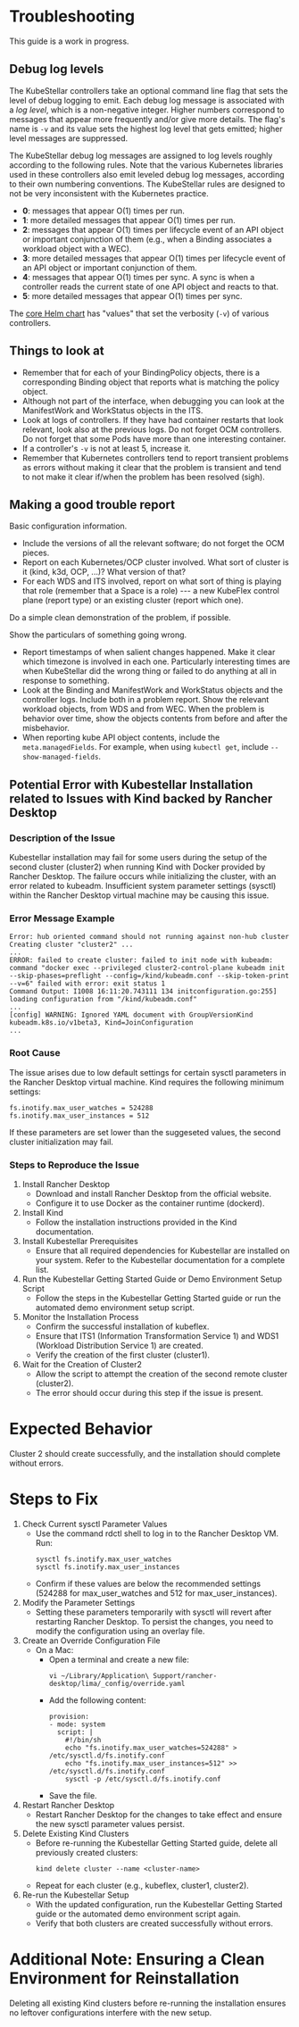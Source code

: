 # Troubleshooting

This guide is a work in progress.

## Debug log levels

The KubeStellar controllers take an optional command line flag that
sets the level of debug logging to emit. Each debug log message is
associated with a _log level_, which is a non-negative integer. Higher
numbers correspond to messages that appear more frequently and/or give
more details. The flag's name is `-v` and its value sets the highest
log level that gets emitted; higher level messages are suppressed.

The KubeStellar debug log messages are assigned to log levels roughly
according to the following rules. Note that the various Kubernetes
libraries used in these controllers also emit leveled debug log
messages, according to their own numbering conventions. The
KubeStellar rules are designed to not be very inconsistent with the
Kubernetes practice.

- **0**: messages that appear O(1) times per run.
- **1**: more detailed messages that appear O(1) times per run.
- **2**: messages that appear O(1) times per lifecycle event of an API object or important conjunction of them (e.g., when a Binding associates a workload object with a WEC).
- **3**: more detailed messages that appear O(1) times per lifecycle event of an API object or important conjunction of them.
- **4**: messages that appear O(1) times per sync. A sync is when a controller reads the current state of one API object and reacts to that.
- **5**: more detailed messages that appear O(1) times per sync.

The [core Helm chart](core-chart.md) has "values" that set the
verbosity (`-v`) of various controllers.

## Things to look at

- Remember that for each of your BindingPolicy objects, there is a corresponding Binding object that reports what is matching the policy object.
- Although not part of the interface, when debugging you can look at the ManifestWork and WorkStatus objects in the ITS.
- Look at logs of controllers. If they have had container restarts that look relevant, look also at the previous logs. Do not forget OCM controllers. Do not forget that some Pods have more than one interesting container.
- If a controller's `-v` is not at least 5, increase it.
- Remember that Kubernetes controllers tend to report transient problems as errors without making it clear that the problem is transient and tend to not make it clear if/when the problem has been resolved (sigh).

## Making a good trouble report

Basic configuration information.

- Include the versions of all the relevant software; do not forget the OCM pieces.
- Report on each Kubernetes/OCP cluster involved. What sort of cluster is it (kind, k3d, OCP, ...)? What version of that?
- For each WDS and ITS involved, report on what sort of thing is playing that role (remember that a Space is a role) --- a new KubeFlex control plane (report type) or an existing cluster (report which one).

Do a simple clean demonstration of the problem, if possible.

Show the particulars of something going wrong.

- Report timestamps of when salient changes happened. Make it clear which timezone is involved in each one. Particularly interesting times are when KubeStellar did the wrong thing or failed to do anything at all in response to something.
- Look at the Binding and ManifestWork and WorkStatus objects and the controller logs. Include both in a problem report. Show the relevant workload objects, from WDS and from WEC. When the problem is behavior over time, show the objects contents from before and after the misbehavior.
- When reporting kube API object contents, include the `meta.managedFields`. For example, when using `kubectl get`, include `--show-managed-fields`.

## Potential Error with Kubestellar Installation related to Issues with Kind backed by Rancher Desktop
### Description of the Issue

Kubestellar installation may fail for some users during the setup of the second cluster (cluster2) when running Kind with Docker provided by Rancher Desktop. The failure occurs while initializing the cluster, with an error related to kubeadm. Insufficient system parameter settings (sysctl) within the Rancher Desktop virtual machine may be causing this issue.

### Error Message Example

```
Error: hub oriented command should not running against non-hub cluster
Creating cluster "cluster2" ...
...
ERROR: failed to create cluster: failed to init node with kubeadm: command "docker exec --privileged cluster2-control-plane kubeadm init --skip-phases=preflight --config=/kind/kubeadm.conf --skip-token-print --v=6" failed with error: exit status 1
Command Output: I1008 16:11:20.743111 134 initconfiguration.go:255] loading configuration from "/kind/kubeadm.conf"
...
[config] WARNING: Ignored YAML document with GroupVersionKind kubeadm.k8s.io/v1beta3, Kind=JoinConfiguration
...
```

### Root Cause

The issue arises due to low default settings for certain sysctl parameters in the Rancher Desktop virtual machine. Kind requires the following minimum settings:

```
fs.inotify.max_user_watches = 524288
fs.inotify.max_user_instances = 512
```

If these parameters are set lower than the suggeseted values, the second cluster initialization may fail.

### Steps to Reproduce the Issue
1. Install Rancher Desktop
   * Download and install Rancher Desktop from the official website.
   * Configure it to use Docker as the container runtime (dockerd).
2. Install Kind
   * Follow the installation instructions provided in the Kind documentation.
3. Install Kubestellar Prerequisites
   * Ensure that all required dependencies for Kubestellar are installed on your system. Refer to the Kubestellar documentation for a complete list.
4. Run the Kubestellar Getting Started Guide or Demo Environment Setup Script
   * Follow the steps in the Kubestellar Getting Started guide or run the automated demo environment setup script.
5. Monitor the Installation Process
   * Confirm the successful installation of kubeflex.
   * Ensure that ITS1 (Information Transformation Service 1) and WDS1 (Workload Distribution Service 1) are created.
   * Verify the creation of the first cluster (cluster1).
6. Wait for the Creation of Cluster2
   * Allow the script to attempt the creation of the second remote cluster (cluster2).
   * The error should occur during this step if the issue is present.

# Expected Behavior

Cluster 2 should create successfully, and the installation should complete without errors.

# Steps to Fix
1. Check Current sysctl Parameter Values
   * Use the command rdctl shell to log in to the Rancher Desktop VM.
Run:
        ````
        sysctl fs.inotify.max_user_watches
        sysctl fs.inotify.max_user_instances
        ````
    * Confirm if these values are below the recommended settings (524288 for max_user_watches and 512 for max_user_instances).
2. Modify the Parameter Settings
   * Setting these parameters temporarily with sysctl will revert after restarting Rancher Desktop. To persist the changes, you need to modify the configuration using an overlay file.
3. Create an Override Configuration File
    - On a Mac:
        * Open a terminal and create a new file:
            ```
            vi ~/Library/Application\ Support/rancher-desktop/lima/_config/override.yaml
            ```
        * Add the following content:
            ```
            provision:
            - mode: system
              script: |
                #!/bin/sh
                echo "fs.inotify.max_user_watches=524288" > /etc/sysctl.d/fs.inotify.conf
                echo "fs.inotify.max_user_instances=512" >> /etc/sysctl.d/fs.inotify.conf
                sysctl -p /etc/sysctl.d/fs.inotify.conf
            ```
        * Save the file.
4. Restart Rancher Desktop
   * Restart Rancher Desktop for the changes to take effect and ensure the new sysctl parameter values persist.
5. Delete Existing Kind Clusters
   * Before re-running the Kubestellar Getting Started guide, delete all previously created clusters:
        ```
        kind delete cluster --name <cluster-name>
        ```
    * Repeat for each cluster (e.g., kubeflex, cluster1, cluster2).
6. Re-run the Kubestellar Setup
    * With the updated configuration, run the Kubestellar Getting Started guide or the automated demo environment script again.
    * Verify that both clusters are created successfully without errors.

# Additional Note: Ensuring a Clean Environment for Reinstallation
Deleting all existing Kind clusters before re-running the installation ensures no leftover configurations interfere with the new setup.
